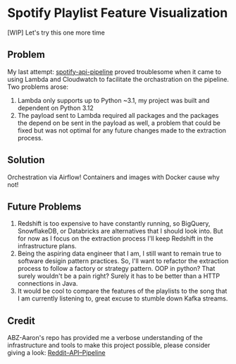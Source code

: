 # Spotify Playlist Feature Visualization
[WIP] Let's try this one more time

## Problem
My last attempt: [spotify-api-pipeline](https://github.com/JShand18/spotify-api-pipeline) proved troublesome when it came to using Lambda and Cloudwatch to facilitate the orchastration on the pipeline.
Two problems arose: 
1) Lambda only supports up to Python ~3.1, my project was built and dependent on Python 3.12
2) The payload sent to Lambda required all packages and the packages the depend on be sent in the payload as well, a problem that could be fixed but was not optimal for any future changes made to the extraction process.

## Solution
Orchestration via Airflow! Containers and images with Docker cause why not!


## Future Problems
1) Redshift is too expensive to have constantly running, so BigQuery, SnowflakeDB, or Databricks are alternatives that I should look into. But for now as I focus on the extraction process I'll keep Redshift in the infrastructure plans.
2) Being the aspiring data engineer that I am, I still want to remain true to software desigin pattern practices. So, I'll want to refactor the extraction process to follow a factory or strategy pattern. OOP in python? That surely wouldn't be a pain right? Surely it has to be better than a HTTP connections in Java.
3) It would be cool to compare the features of the playlists to the song that I am currently listening to, great excuse to stumble down Kafka streams.




## Credit
ABZ-Aaron's repo has provided me a verbose understanding of the infrastructure and tools to make this project possible, please consider giving a look: [Reddit–API–Pipeline](https://github.com/ABZ-Aaron/Reddit-API-Pipeline/tree/master)
